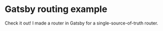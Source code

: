 # Gatsby routing example

Check it out! I made a router in Gatsby for a single-source-of-truth
router.
